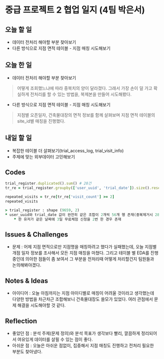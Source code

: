 # 중급 프로젝트 2 협업 일지 (4팀 박은서)

## 오늘 할 일
* 데이터 전처리 해야할 부분 찾아보기
* 다른 방식으로 지점 면적 테이블 - 지점 매칭 시도해보기
## 오늘 한 일
* 데이터 전처리 해야할 부분 찾아보기
> 어떻게 조회했느냐에 따라 중복치의 양이 달라졌다. 그래서 가장 손이 덜 가고 확실하게 전처리를 할 수 있는 방법을, 복제본을 만들어 시도해봤다.
* 다른 방식으로 지점 면적 테이블 - 지점 매칭 시도해보기
> 지점별 오픈일자, 건축물대장의 면적 정보를 함께 살펴보며 지점 면적 테이블의 site_id별 매칭을 진행했다.
## 내일 할 일
* 복잡한 테이블 더 살펴보기(trial_access_log, trial_visit_info)
* 주제에 맞는 외부데이터 고민해보기
## Codes
```ruby
trial_register.duplicated().sum() # 28건
tr_re = trial_register.groupby(['user_uuid', 'trial_date']).size().reset_index(name='visit_count')

repeated_visits = tr_re[tr_re['visit_count'] >= 2]
repeated_visits

> trial_register : shape (9659, 2)
* user_uuid와 trial_date 값이 완전히 같은 조합이 2개씩 56개 행 존재(중복제거시 28개)
    * 한 유저가 같은 날짜에 3일 무료체험 신청을 2번 한 경우 존재
```
## Issues & Challenges
* 문제 : 어제 지점 면적으로만 지점명을 매칭하려고 했다가 실패했는데, 오늘 지점별 개점 일자 정보를 조사해서 모든 지점 매칭을 마쳤다. 그리고 테이블 별 EDA를 진행중인데 의아한 점들이 좀 보여서 그 부분을 전처리때 어떻게 처리할건지 팀원들과 논의해봐야겠다.
## Notes & Ideas
* 아이디어 : 오늘 아침까지는 지점 아이디별로 매칭이 어려울 것이라고 생각했는데 다양한 방법을 차근차근 조합해보니 건축물대장도 쓸모가 있었다. 여러 관점에서 문제 해결을 시도해야할 것 같다.
## Reflection
* 좋았던 점 : 분석 주제(문제 정의)와 분석 목표가 생각보다 빨리, 깔끔하게 정리되어서 여유있게 데이터를 살필 수 있는 점이 좋다.
* 아쉬운 점 : 오늘은 아쉬운 점없이, 집중해서 지점 매칭도 진행하고 전처리 필요한 부분도 찾아냈다.
